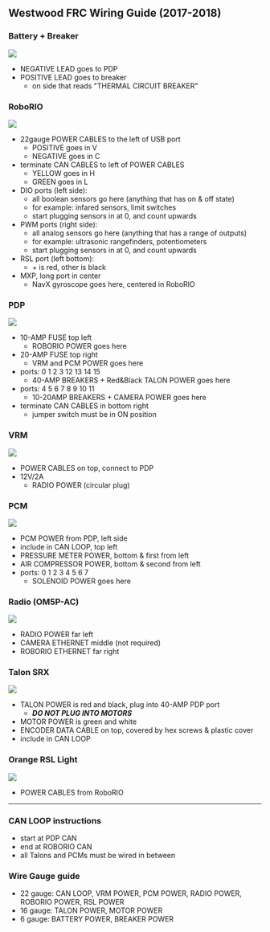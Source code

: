 ## Westwood FRC Wiring Guide (2017-2018)

<!-- Author: Alex Vuong -->
<!-- Date: 01/31/2018 -->

### Battery + Breaker

![](https://s3.amazonaws.com/screensteps_live/image_assets/assets/001/189/964/medium/cd04b5d8-d171-4259-87d6-d18a3bda2c8a.jpg)

- NEGATIVE LEAD goes to PDP
- POSITIVE LEAD goes to breaker
    + on side that reads "THERMAL CIRCUIT BREAKER"

### RoboRIO

![](https://s3.amazonaws.com/screensteps_live/image_assets/assets/000/289/903/original/b70ae894-e0c5-49d3-b8e2-024e76bd7c6c.png)

- 22gauge POWER CABLES to the left of USB port
    + POSITIVE goes in V
    + NEGATIVE goes in C
- terminate CAN CABLES to left of POWER CABLES
    + YELLOW goes in H
    + GREEN goes in L
- DIO ports (left side):
    + all boolean sensors go here (anything that has on & off state)
    + for example: infared sensors, limit switches
    + start plugging sensors in at 0, and count upwards
- PWM ports (right side):
    + all analog sensors go here (anything that has a range of outputs)
    + for example: ultrasonic rangefinders, potentiometers
    + start plugging sensors in at 0, and count upwards
- RSL port (left bottom):
    + \+ is red, other is black
- MXP, long port in center
    + NavX gyroscope goes here, centered in RoboRIO

### PDP

![](https://s3.amazonaws.com/screensteps_live/image_assets/assets/000/289/904/original/47968888-bef1-41ab-b81e-35e33bdd749c.png)

- 10-AMP FUSE top left
    + ROBORIO POWER goes here
- 20-AMP FUSE top right
    + VRM and PCM POWER goes here
- ports: 0 1 2 3 12 13 14 15
    + 40-AMP BREAKERS + Red&Black TALON POWER goes here
- ports: 4 5 6 7 8 9 10 11
    + 10-20AMP BREAKERS + CAMERA POWER goes here
- terminate CAN CABLES in bottom right
    + jumper switch must be in ON position

### VRM

![](https://s3.amazonaws.com/screensteps_live/image_assets/assets/000/289/906/original/b77b62ab-b9ca-4e03-9415-fdee3789af42.png?1483549210)

- POWER CABLES on top, connect to PDP
- 12V/2A
    + RADIO POWER (circular plug)

### PCM

![](http://slideplayer.com/slide/7346434/24/images/9/Pneumatic+Control+Module+(PCM).jpg)

- PCM POWER from PDP, left side
- include in CAN LOOP, top left
- PRESSURE METER POWER, bottom & first from left
- AIR COMPRESSOR POWER, bottom & second from left
- ports: 0 1 2 3 4 5 6 7
    + SOLENOID POWER goes here

### Radio (OM5P-AC)

![](https://www.broadbandbuyer.com/images/products/openmesh/om5p-ac-7.png?width=400)

<!-- - must be imaged before use, [download here](https://firstfrc.blob.core.windows.net/frc2018/Radio/FRC_Radio_Configuration_18_1_0.zip) -->
- RADIO POWER far left
- CAMERA ETHERNET middle (not required)
- ROBORIO ETHERNET far right

### Talon SRX

![](https://www.vexrobotics.com/media/catalog/product/cache/1/image/9df78eab33525d08d6e5fb8d27136e95/2/1/217-4358-on-talon.jpg)

- TALON POWER is red and black, plug into 40-AMP PDP port
    + ***DO NOT PLUG INTO MOTORS***
- MOTOR POWER is green and white
- ENCODER DATA CABLE on top, covered by hex screws & plastic cover
- include in CAN LOOP

### Orange RSL Light

![](https://mililanirobotics.gitbooks.io/frc-electrical-bible/content/roboRIO/rsl.jpg)

- POWER CABLES from RoboRIO

---

### CAN LOOP instructions

- start at PDP CAN
- end at ROBORIO CAN
- all Talons and PCMs must be wired in between

### Wire Gauge guide

- 22 gauge: CAN LOOP, VRM POWER, PCM POWER, RADIO POWER, ROBORIO POWER, RSL POWER
- 16 gauge: TALON POWER, MOTOR POWER
- 6 gauge: BATTERY POWER, BREAKER POWER
